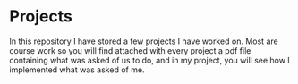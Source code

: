 # Projects

In this repository I have stored a few projects I have worked on.
Most are course work so you will find attached with every project a pdf file containing what was asked of us to do, and in my project, you will see how I implemented what was asked of me.

